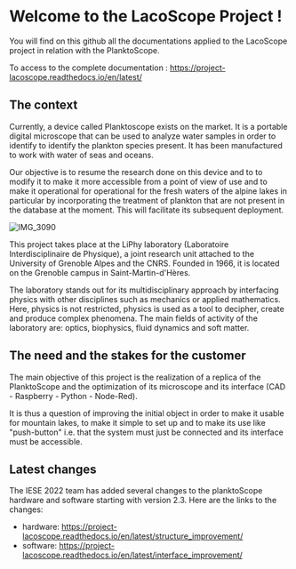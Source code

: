 # Welcome to the LacoScope Project !
You will find on this github all the documentations applied to the LacoScope project in relation with the PlanktoScope.

To access to the complete documentation : https://project-lacoscope.readthedocs.io/en/latest/

## The context

Currently, a device called Planktoscope exists on the market. It is a portable digital microscope that can be used to analyze water samples in order to identify to identify the plankton species present. It has been manufactured to work with water of seas and oceans.

Our objective is to resume the research done on this device and to to modify it to make it more accessible from a point of view of use and to make it operational for operational for the fresh waters of the alpine lakes in particular by incorporating the treatment of plankton that are not present in the database at the moment. This will facilitate its subsequent deployment.

![IMG_3090](https://user-images.githubusercontent.com/95240260/158336658-1b0a6ebc-04f5-4ef6-9c9f-e9c6f2c506c9.JPEG)

This project takes place at the LiPhy laboratory (Laboratoire Interdisciplinaire de Physique), a joint research unit attached to the University of Grenoble Alpes and the CNRS. Founded in 1966, it is located on the Grenoble campus in Saint-Martin-d'Hères.

The laboratory stands out for its multidisciplinary approach by interfacing physics with other disciplines such as mechanics or applied mathematics. Here, physics is not restricted, physics is used as a tool to decipher, create and produce complex phenomena. The main fields of activity of the laboratory are: optics, biophysics, fluid dynamics and soft matter.

## The need and the stakes for the customer

The main objective of this project is the realization of a replica of the PlanktoScope and the optimization of its microscope and its interface (CAD - Raspberry - Python - Node-Red).

It is thus a question of improving the initial object in order to make it usable for mountain lakes, to make it simple to set up and to make its use like "push-button" i.e. that the system must just be connected and its interface must be accessible.

## Latest changes

The IESE 2022 team has added several changes to the planktoScope hardware and software starting with version 2.3. Here are the links to the changes:
- hardware: https://project-lacoscope.readthedocs.io/en/latest/structure_improvement/
- software: https://project-lacoscope.readthedocs.io/en/latest/interface_improvement/

